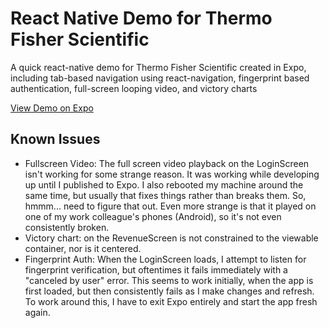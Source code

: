 # React Native Demo for Thermo Fisher Scientific
A quick react-native demo for Thermo Fisher Scientific created in Expo, including tab-based navigation using react-navigation, fingerprint based authentication, full-screen looping video, and victory charts

[View Demo on Expo](https://expo.io/@geirman/thermo-demo)

## Known Issues

* Fullscreen Video: The full screen video playback on the LoginScreen isn't working for some strange reason. It was working while developing up until I published to Expo. I also rebooted my machine around the same time, but usually that fixes things rather than breaks them. So, hmmm... need to figure that out. Even more strange is that it played on one of my work colleague's phones (Android), so it's not even consistently broken.
* Victory chart: on the RevenueScreen is not constrained to the viewable container, nor is it centered.
* Fingerprint Auth: When the LoginScreen loads, I attempt to listen for fingerprint verification, but oftentimes it fails immediately with a "canceled by user" error. This seems to work initially, when the app is first loaded, but then consistently fails as I make changes and refresh. To work around this, I have to exit Expo entirely and start the app fresh again.
